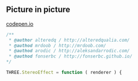 ## Picture in picture

[codepen.io](https://codepen.io/anon/pen/EwrbGZ)

```js
/**
 * @author alteredq / http://alteredqualia.com/
 * @authod mrdoob / http://mrdoob.com/
 * @authod arodic / http://aleksandarrodic.com/
 * @authod fonserbc / http://fonserbc.github.io/
*/

THREE.StereoEffect = function ( renderer ) {
```

